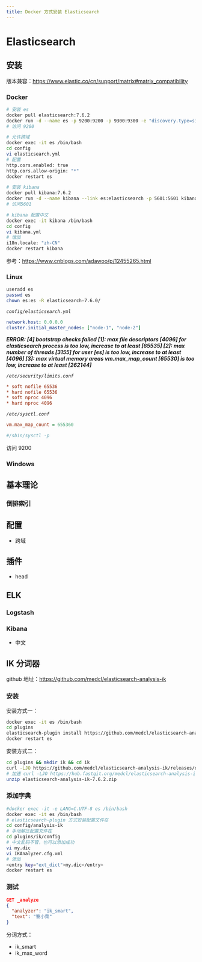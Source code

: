 ```yaml
---
title: Docker 方式安装 Elasticsearch
---
```




# Elasticsearch

## 安装

版本兼容：https://www.elastic.co/cn/support/matrix#matrix_compatibility

### Docker

```bash
# 安装 es
docker pull elasticsearch:7.6.2
docker run -d --name es -p 9200:9200 -p 9300:9300 -e "discovery.type=single-node" elasticsearch:7.6.2
# 访问 9200

# 允许跨域
docker exec -it es /bin/bash
cd config
vi elasticsearch.yml
# 配置
http.cors.enabled: true
http.cors.allow-origin: "*"
docker restart es

# 安装 kibana 
docker pull kibana:7.6.2
docker run -d --name kibana --link es:elasticsearch -p 5601:5601 kibana:7.6.2
# 访问5601

# kibana 配置中文
docker exec -it kibana /bin/bash
cd config
vi kibana.yml
# 增加
i18n.locale: "zh-CN"
docker restart kibana
```

参考：https://www.cnblogs.com/adawoo/p/12455265.html

### Linux

```bash
useradd es
passwd es
chown es:es -R elasticsearch-7.6.0/
```

*`config/elasticsearch.yml`*

```yml
network.host: 0.0.0.0
cluster.initial_master_nodes: ["node-1", "node-2"]
```

***ERROR: [4] bootstrap checks failed
[1]: max file descriptors [4096] for elasticsearch process is too low, increase to at least [65535]
[2]: max number of threads [3155] for user [es] is too low, increase to at least [4096]
[3]: max virtual memory areas vm.max_map_count [65530] is too low, increase to at least [262144]***

*`/etc/security/limits.conf`*

```ini
* soft nofile 65536
* hard nofile 65536
* soft nproc 4096
* hard nproc 4096
```

*`/etc/sysctl.conf`*

```ini
vm.max_map_count = 655360

#/sbin/sysctl -p
```

访问 9200

### Windows

## 基本理论

### 倒排索引

## 配置

- 跨域

## 插件

- head

## ELK

### Logstash

### Kibana

- 中文

## IK 分词器

github 地址：https://github.com/medcl/elasticsearch-analysis-ik

### 安装

安装方式一：

```bash
docker exec -it es /bin/bash
cd plugins
elasticsearch-plugin install https://github.com/medcl/elasticsearch-analysis-ik/releases/download/v7.6.2/elasticsearch-analysis-ik-7.6.2.zip
docker restart es
```

安装方式二：

```bash
cd plugins && mkdir ik && cd ik
curl -LJO https://github.com/medcl/elasticsearch-analysis-ik/releases/download/v7.6.2/elasticsearch-analysis-ik-7.6.2.zip
# 加速 curl -LJO https://hub.fastgit.org/medcl/elasticsearch-analysis-ik/releases/download/v7.6.2/elasticsearch-analysis-ik-7.6.2.zip
unzip elasticsearch-analysis-ik-7.6.2.zip
```

### 添加字典

```bash
#docker exec -it -e LANG=C.UTF-8 es /bin/bash
docker exec -it es /bin/bash
# elasticsearch-plugin 方式安装配置文件在
cd config/analysis-ik
# 手动解压配置文件在
cd plugins/ik/config
# 中文乱码不管，也可以添加成功
vi my.dic
vi IKAnalyzer.cfg.xml
# 添加
<entry key="ext_dict">my.dic</entry>
docker restart es
```

### 测试

```json
GET _analyze
{
  "analyzer": "ik_smart",
  "text": "黎小荣"
}
```

分词方式：

- ik_smart
- ik_max_word